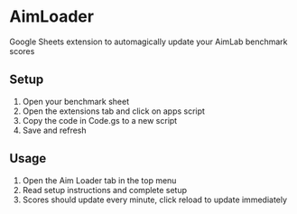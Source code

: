 # AimLoader
Google Sheets extension to automagically update your AimLab benchmark scores

## Setup
1. Open your benchmark sheet
2. Open the extensions tab and click on apps script
3. Copy the code in Code.gs to a new script
4. Save and refresh

## Usage
1. Open the Aim Loader tab in the top menu
2. Read setup instructions and complete setup
3. Scores should update every minute, click reload to update immediately

